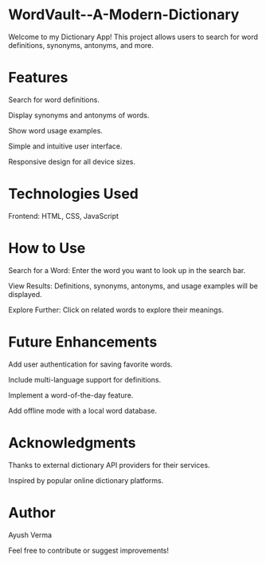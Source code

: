 # WordVault--A-Modern-Dictionary
Welcome to my Dictionary App! This project allows users to search for word definitions, synonyms, antonyms, and more. 

# Features  

Search for word definitions. 

Display synonyms and antonyms of words.

Show word usage examples.

Simple and intuitive user interface.

Responsive design for all device sizes.

# Technologies Used  

Frontend: HTML, CSS, JavaScript

# How to Use

Search for a Word: Enter the word you want to look up in the search bar.

View Results: Definitions, synonyms, antonyms, and usage examples will be displayed.

Explore Further: Click on related words to explore their meanings.

# Future Enhancements

Add user authentication for saving favorite words.

Include multi-language support for definitions.

Implement a word-of-the-day feature.

Add offline mode with a local word database.

# Acknowledgments

Thanks to external dictionary API providers for their services.

Inspired by popular online dictionary platforms.

# Author

Ayush Verma

Feel free to contribute or suggest improvements!
